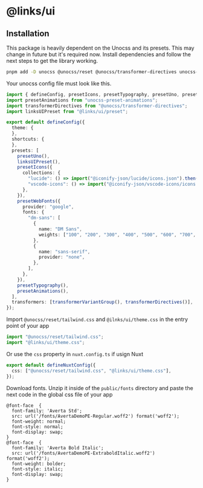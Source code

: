 # @links/ui

## Installation

This package is heavily dependent on the Unocss and its presets. This may change in future but it's required now.
Install dependencies and follow the next steps to get the library working.

```sh
pnpm add -D unocss @unocss/reset @unocss/transformer-directives unocss-preset-animations @iconify-json/lucide @iconify-json/vscode-icons radix-vue @vueuse/core cva:class-variance-authority@^7.0.0
```

Your unocss config file must look like this.

```ts:uno.config.ts
import { defineConfig, presetIcons, presetTypography, presetUno, presetWebFonts, transformerVariantGroup } from "unocss";
import presetAnimations from "unocss-preset-animations";
import transformerDirectives from "@unocss/transformer-directives";
import linksUIPreset from "@links/ui/preset";

export default defineConfig({
  theme: {
  },
  shortcuts: {
  },
  presets: [
    presetUno(),
    linksUIPreset(),
    presetIcons({
      collections: {
        "lucide": () => import("@iconify-json/lucide/icons.json").then(i => i.default),
        "vscode-icons": () => import("@iconify-json/vscode-icons/icons.json").then(i => i.default),
      },
    }),
    presetWebFonts({
      provider: "google",
      fonts: {
        "dm-sans": [
          {
            name: "DM Sans",
            weights: ["100", "200", "300", "400", "500", "600", "700", "800", "900", "1000"],
          },
          {
            name: "sans-serif",
            provider: "none",
          },
        ],
      },
    }),
    presetTypography(),
    presetAnimations(),
  ],
  transformers: [transformerVariantGroup(), transformerDirectives()],
});
```

Import `@unocss/reset/tailwind.css` and `@ilnks/ui/theme.css`  in the entry point of your app

```ts:main.ts
import "@unocss/reset/tailwind.css";
import "@links/ui/theme.css";
```

Or use the `css` property in `nuxt.config.ts` if usign Nuxt

```ts:nuxt.config.ts
export default defineNuxtConfig({
  css: ["@unocss/reset/tailwind.css", "@links/ui/theme.css"],
});
```

Download fonts. Unzip it inside of the `public/fonts` directory and paste the next code in the global css file of your app

```css:global.css:
@font-face  {
  font-family: 'Averta Std';
  src: url('/fonts/AvertaDemoPE-Regular.woff2') format('woff2');
  font-weight: normal;
  font-style: normal;
  font-display: swap;
}
@font-face  {
  font-family: 'Averta Bold Italic';
  src: url('/fonts/AvertaDemoPE-ExtraboldItalic.woff2') format('woff2');
  font-weight: bolder;
  font-style: italic;
  font-display: swap;
}
```
